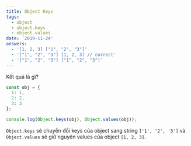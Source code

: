 ```yaml
---
title: Object Keys
tags:
  - object
  - object.keys
  - object.values
date: '2019-11-24'
answers:
  - '[1, 2, 3] ["1", "2", "3"]'
  - '["1", "2", "3"] [1, 2, 3] // correct'
  - '["1", "2", "3"] ["1", "2", "3"]'
---
```


Kết quả là gì?

```javascript
const obj = {
  1: 1,
  2: 2,
  3: 3
};

console.log(Object.keys(obj), Object.values(obj));
```

<!-- explanation -->

`Object.keys` sẽ chuyển đổi keys của object sang string `['1', '2', '3']` và `Object.values` sẽ giữ nguyên values của object `[1, 2, 3]`.

